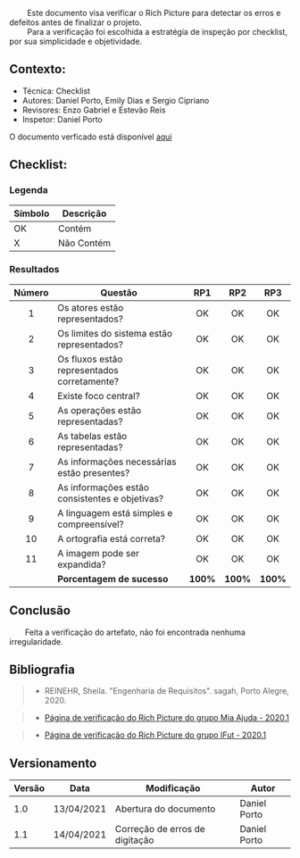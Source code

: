 &emsp; &emsp;Este documento visa verificar o Rich Picture para detectar os erros e defeitos antes de finalizar o projeto.</br>
&emsp; &emsp;Para a verificação foi escolhida a estratégia de inspeção por checklist, por sua simplicidade e objetividade.

## Contexto:
 - Técnica: Checklist 
 - Autores: Daniel Porto, Emily Dias e Sergio Cipriano
 - Revisores: Enzo Gabriel e Estevão Reis
 - Inspetor: Daniel Porto

O documento verficado está disponível [aqui](../../pre_rastreabilidade/rich_pictures.md)

## Checklist:
### Legenda
|Símbolo|Descrição|
|--|--|
|OK|Contém|
|X|Não Contém|

### Resultados
|Número|Questão|RP1|RP2|RP3|
|:-:|--|:-:|:-:|:-:|
|1|Os atores estão representados?|OK|OK|OK|
|2|Os limites do sistema estão representados?|OK|OK|OK|
|3|Os fluxos estão representados corretamente?|OK|OK|OK|
|4|Existe foco central?|OK|OK|OK|
|5|As operações estão representadas?|OK|OK|OK|
|6|As tabelas estão representadas?|OK|OK|OK|
|7|As informações necessárias estão presentes?|OK|OK|OK|
|8|As informações estão consistentes e objetivas?|OK|OK|OK|
|9|A linguagem está simples e compreensível?|OK|OK|OK|
|10|A ortografia está correta?|OK|OK|OK|
|11|A imagem pode ser expandida?|OK|OK|OK|
||**Porcentagem de sucesso**|**100%**|**100%**|**100%**|

## Conclusão
&emsp;&emsp;Feita a verificação do artefato, não foi encontrada nenhuma irregularidade.

## Bibliografia
> - REINEHR, Sheila. "Engenharia de Requisitos". sagah, Porto Alegre, 2020.

> - [Página de verificação do Rich Picture do grupo Mia Ajuda - 2020.1](https://requisitos-de-software.github.io/2020.1-Mia-Ajuda/#/pages/analysis/verification/verificationRichpicture)

> - [Página de verificação do Rich Picture do grupo IFut - 2020.1](https://requisitos-de-software.github.io/2020.1-iFut/analise/verificacoes/verificacao_richpicture/)

## Versionamento
|Versão|Data|Modificação|Autor|
|--|--|--|--|
|1.0|13/04/2021|Abertura do documento|Daniel Porto|
|1.1|14/04/2021|Correção de erros de digitação|Daniel Porto|
